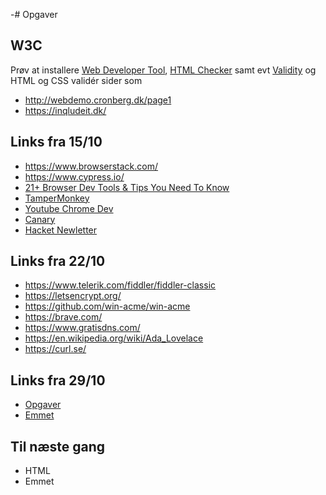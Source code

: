-# Opgaver

## W3C 

Prøv at installere [Web Developer Tool](https://chrome.google.com/webstore/detail/web-developer/bfbameneiokkgbdmiekhjnmfkcnldhhm?hl=da), [HTML Checker](https://chrome.google.com/webstore/detail/html-validator/mpbelhhnfhfjnaehkcnnaknldmnocglk?hl=da) samt evt [Validity](https://chrome.google.com/webstore/detail/validity/bbicmjjbohdfglopkidebfccilipgeif?hl=da) og HTML og CSS validér sider som

- http://webdemo.cronberg.dk/page1
- https://inqludeit.dk/

## Links fra 15/10

- https://www.browserstack.com/
- https://www.cypress.io/
- [21+ Browser Dev Tools & Tips You Need To Know](https://www.youtube.com/watch?v=TcTSqhpm80Y)
- [TamperMonkey](https://chrome.google.com/webstore/detail/tampermonkey/dhdgffkkebhmkfjojejmpbldmpobfkfo?hl=da)
- [Youtube Chrome Dev](https://www.youtube.com/channel/UCnUYZLuoy1rq1aVMwx4aTzw)
- [Canary](https://www.google.com/intl/da/chrome/canary/)
- [Hacket Newletter](https://hackernewsletter.com/)

## Links fra 22/10

- https://www.telerik.com/fiddler/fiddler-classic
- https://letsencrypt.org/
- https://github.com/win-acme/win-acme
- https://brave.com/
- https://www.gratisdns.com/
- https://en.wikipedia.org/wiki/Ada_Lovelace 
- https://curl.se/

## Links fra 29/10

- [Opgaver](https://github.com/devcronberg/undervisning-html-opgaver)
- [Emmet](https://docs.emmet.io/cheat-sheet/)


## Til næste gang

- HTML 
 - Emmet
